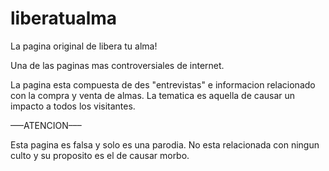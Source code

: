 # liberatualma
La pagina original de libera tu alma!

Una de las paginas mas controversiales de internet. 

La pagina esta compuesta de des "entrevistas" e informacion relacionado con la compra y venta de almas. 
La tematica es aquella de causar un impacto a todos los visitantes.

–––ATENCION–––

Esta pagina es falsa y solo es una parodia.
No esta relacionada con ningun culto y su proposito es el de causar morbo.

